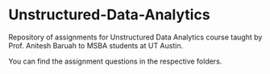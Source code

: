 # Unstructured-Data-Analytics

Repository of assignments for Unstructured Data Analytics course taught by Prof. Anitesh Baruah to MSBA students at UT Austin.

You can find the assignment questions in the respective folders.
